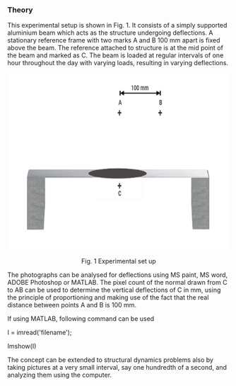 ### Theory

This experimental setup is shown in Fig. 1. It consists of a simply supported aluminium beam which acts as
the structure undergoing deflections. A stationary reference frame with two marks A and B 100 mm apart is
fixed above the beam. The reference attached to structure is at the mid point of the beam and marked as C.
The beam is loaded at regular intervals of one hour throughout the day with varying loads, resulting in
varying deflections. 

<center><img src="images/1.jpg" height="400px">

Fig. 1 Experimental set up </center>

The photographs can be analysed for deflections using MS paint, MS word, ADOBE Photoshop or
MATLAB. The pixel count of the normal drawn from C to AB can be used to determine the vertical
deflections of C in mm, using the principle of proportioning and making use of the fact that the real
distance between points A and B is 100 mm.


If using MATLAB, following command can be used

I = imread('filename');

Imshow(I)

The concept can be extended to structural dynamics problems also by taking pictures at a very small
interval, say one hundredth of a second, and analyzing them using the computer.
